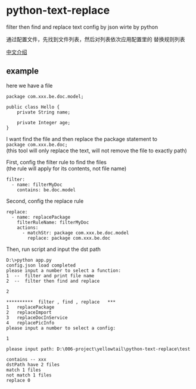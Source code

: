 # python-text-replace
filter then find and replace text config by json wirte by python  

通过配置文件，先找到文件列表，然后对列表依次应用配置里的 替换规则列表

[中文介绍](https://github.com/hwhaocool/python-text-replace/wiki/%E4%B8%AD%E6%96%87%E4%BB%8B%E7%BB%8D)

## example

here we have a file  
```
package com.xxx.be.doc.model;

public class Hello {
    private String name;

    private Integer age;
}
```

I want find the file and then replace the package statement to  
`package com.xxx.be.doc;`  
(this tool will only replace the text, will not remove the file to exactly path)

First, config the filter rule to find the files  
(the rule will apply for its contents, not file name)  
```
filter:
  - name: filterMyDoc
    contains: be.doc.model
```

Second, config the replace rule 
```
replace:
  - name: replacePackage
    filterRuleName: filterMyDoc
    actions:
      - matchStr: package com.xxx.be.doc.model
        replace: package com.xxx.be.doc
```

Then, run script and input the dst path

```
D:\>python app.py
config.json load completed
please input a number to select a function:
1  --  filter and print file name
2  --  filter then find and replace

2

**********  filter , find , replace   ***
1   replacePackage
2   replaceImport
3   replaceDocInService
4   replacePicInfo
please input a number to select a config:

1

please input path: D:\006-project\yellowtail\python-text-replace\test

contains -- xxx
dstPath have 2 files
match 1 files
not match 1 files
replace 0

```